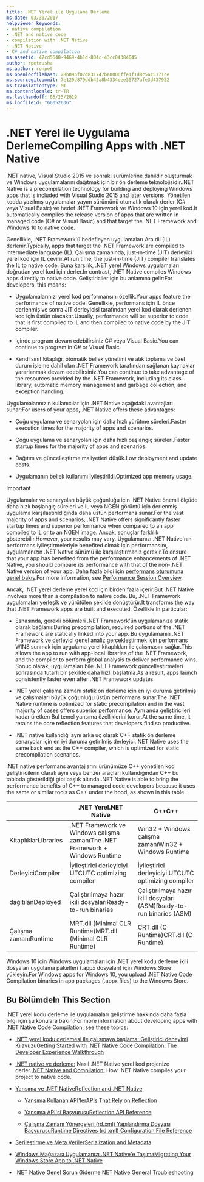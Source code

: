 ```yaml
---
title: .NET Yerel ile Uygulama Derleme
ms.date: 03/30/2017
helpviewer_keywords:
- native compilation
- .NET and native code
- compilation with .NET Native
- .NET Native
- C# and native compilation
ms.assetid: 47cd5648-9469-4b1d-804c-43cc04384045
author: rpetrusha
ms.author: ronpet
ms.openlocfilehash: 28b09bf07d831747be0006ffe1f1d8c5ac5171ce
ms.sourcegitcommit: 7e129d879ddb42a8b4334eee35727afe3d437952
ms.translationtype: MT
ms.contentlocale: tr-TR
ms.lasthandoff: 05/23/2019
ms.locfileid: "66052636"
---
```

# <a name="compiling-apps-with-net-native"></a><span data-ttu-id="c2351-102">.NET Yerel ile Uygulama Derleme</span><span class="sxs-lookup"><span data-stu-id="c2351-102">Compiling Apps with .NET Native</span></span>
<span data-ttu-id="c2351-103">.NET native, Visual Studio 2015 ve sonraki sürümlerine dahildir oluşturmak ve Windows uygulamalarını dağıtmak için bir ön derleme teknolojisidir.</span><span class="sxs-lookup"><span data-stu-id="c2351-103">.NET Native is a precompilation technology for building and deploying Windows apps that is included with Visual Studio 2015 and later versions.</span></span> <span data-ttu-id="c2351-104">Yönetilen kodda yazılmış uygulamalar yayım sürümünü otomatik olarak derler (C# veya Visual Basic) ve hedef .NET Framework ve Windows 10 için yerel kod.</span><span class="sxs-lookup"><span data-stu-id="c2351-104">It automatically compiles the release version of apps that are written in managed code (C# or Visual Basic) and that target the .NET Framework and Windows 10 to native code.</span></span>  
  
 <span data-ttu-id="c2351-105">Genellikle, .NET Framework'ü hedefleyen uygulamaları Ara dil (IL) derlenir.</span><span class="sxs-lookup"><span data-stu-id="c2351-105">Typically, apps that target the .NET Framework are compiled to intermediate language (IL).</span></span> <span data-ttu-id="c2351-106">Çalışma zamanında, just-ın-time (JIT) derleyici yerel kod için IL çevirir.</span><span class="sxs-lookup"><span data-stu-id="c2351-106">At run time, the just-in-time (JIT) compiler translates the IL to native code.</span></span> <span data-ttu-id="c2351-107">Buna karşılık, .NET yerel Windows uygulamaları doğrudan yerel kod için derler.</span><span class="sxs-lookup"><span data-stu-id="c2351-107">In contrast, .NET Native compiles Windows apps directly to native code.</span></span> <span data-ttu-id="c2351-108">Geliştiriciler için bu anlamına gelir:</span><span class="sxs-lookup"><span data-stu-id="c2351-108">For developers, this means:</span></span>  
  
- <span data-ttu-id="c2351-109">Uygulamalarınızı yerel kod performansını özellik.</span><span class="sxs-lookup"><span data-stu-id="c2351-109">Your apps feature the performance of native code.</span></span> <span data-ttu-id="c2351-110">Genellikle, performans için IL önce derlenmiş ve sonra JIT derleyicisi tarafından yerel kod olarak derlenen kod için üstün olacaktır.</span><span class="sxs-lookup"><span data-stu-id="c2351-110">Usually, performance will be superior to code that is first compiled to IL and then compiled to native code by the JIT compiler.</span></span> 
  
- <span data-ttu-id="c2351-111">İçinde program devam edebilirsiniz C# veya Visual Basic.</span><span class="sxs-lookup"><span data-stu-id="c2351-111">You can continue to program in C# or Visual Basic.</span></span>  
  
- <span data-ttu-id="c2351-112">Kendi sınıf kitaplığı, otomatik bellek yönetimi ve atık toplama ve özel durum işleme dahil olan .NET Framework tarafından sağlanan kaynaklar yararlanmak devam edebilirsiniz.</span><span class="sxs-lookup"><span data-stu-id="c2351-112">You can continue to take advantage of the resources provided by the .NET Framework, including its class library, automatic memory management and garbage collection, and exception handling.</span></span>  
  
 <span data-ttu-id="c2351-113">Uygulamalarınızın kullanıcılar için .NET Native aşağıdaki avantajları sunar:</span><span class="sxs-lookup"><span data-stu-id="c2351-113">For users of your apps, .NET Native offers these advantages:</span></span>  
  
- <span data-ttu-id="c2351-114">Çoğu uygulama ve senaryoları için daha hızlı yürütme süreleri.</span><span class="sxs-lookup"><span data-stu-id="c2351-114">Faster execution times for the majority of apps and scenarios.</span></span>
  
- <span data-ttu-id="c2351-115">Çoğu uygulama ve senaryoları için daha hızlı başlangıç süreleri.</span><span class="sxs-lookup"><span data-stu-id="c2351-115">Faster startup times for the majority of apps and scenarios.</span></span> 
  
- <span data-ttu-id="c2351-116">Dağıtım ve güncelleştirme maliyetleri düşük.</span><span class="sxs-lookup"><span data-stu-id="c2351-116">Low deployment and update costs.</span></span>  
  
- <span data-ttu-id="c2351-117">Uygulamanın bellek kullanımı İyileştirildi.</span><span class="sxs-lookup"><span data-stu-id="c2351-117">Optimized app memory usage.</span></span>  

> [!IMPORTANT]
> <span data-ttu-id="c2351-118">Uygulamalar ve senaryoları büyük çoğunluğu için .NET Native önemli ölçüde daha hızlı başlangıç süreleri ve IL veya NGEN görüntü için derlenmiş uygulama karşılaştırıldığında daha üstün performans sunar.</span><span class="sxs-lookup"><span data-stu-id="c2351-118">For the vast majority of apps and scenarios, .NET Native offers significantly faster startup times and superior performance when compared to an app compiled to IL or to an NGEN image.</span></span> <span data-ttu-id="c2351-119">Ancak, sonuçlar farklılık gösterebilir.</span><span class="sxs-lookup"><span data-stu-id="c2351-119">However, your results may vary.</span></span> <span data-ttu-id="c2351-120">Uygulamanızı .NET Native'nın performans iyileştirmeleriyle benefited olmak için performansını, uygulamanızın .NET Native sürümü ile karşılaştırmanız gerekir.</span><span class="sxs-lookup"><span data-stu-id="c2351-120">To ensure that your app has benefited from the performance enhancements of .NET Native, you should compare its performance with that of the non-.NET Native version of your app.</span></span> <span data-ttu-id="c2351-121">Daha fazla bilgi için [performans oturumuna genel bakış](https://docs.microsoft.com/visualstudio/profiling/performance-session-overview).</span><span class="sxs-lookup"><span data-stu-id="c2351-121">For more information, see [Performance Session Overview](https://docs.microsoft.com/visualstudio/profiling/performance-session-overview).</span></span>
 
<span data-ttu-id="c2351-122">Ancak, .NET yerel derleme yerel kod için birden fazla içerir.</span><span class="sxs-lookup"><span data-stu-id="c2351-122">But .NET Native involves more than a compilation to native code.</span></span> <span data-ttu-id="c2351-123">Bu, .NET Framework uygulamaları yerleşik ve yürütülen şekilde dönüştürür.</span><span class="sxs-lookup"><span data-stu-id="c2351-123">It transforms the way that .NET Framework apps are built and executed.</span></span> <span data-ttu-id="c2351-124">Özellikle:</span><span class="sxs-lookup"><span data-stu-id="c2351-124">In particular:</span></span>  
  
- <span data-ttu-id="c2351-125">Esnasında, gerekli bölümleri .NET Framework'ün uygulamanıza statik olarak bağlanır.</span><span class="sxs-lookup"><span data-stu-id="c2351-125">During precompilation, required portions of the .NET Framework are statically linked into your app.</span></span> <span data-ttu-id="c2351-126">Bu uygulamanın .NET Framework ve derleyici genel analiz gerçekleştirmek için performans WINS sunmak için uygulama yerel kitaplıkları ile çalışmasını sağlar.</span><span class="sxs-lookup"><span data-stu-id="c2351-126">This allows the app to run with app-local libraries of the .NET Framework, and the compiler to perform global analysis to deliver performance wins.</span></span> <span data-ttu-id="c2351-127">Sonuç olarak, uygulamaları bile .NET Framework güncelleştirmeleri sonrasında tutarlı bir şekilde daha hızlı başlatma.</span><span class="sxs-lookup"><span data-stu-id="c2351-127">As a result, apps launch consistently faster even after .NET Framework updates.</span></span>  
  
- <span data-ttu-id="c2351-128">.NET yerel çalışma zamanı statik ön derleme için en iyi duruma getirilmiş ve çalışmaları büyük çoğunluğu üstün performans sunar.</span><span class="sxs-lookup"><span data-stu-id="c2351-128">The .NET Native runtime is optimized for static precompilation and in the vast majority of cases offers superior performance.</span></span> <span data-ttu-id="c2351-129">Aynı anda geliştiricileri kadar üretken Bul temel yansıma özelliklerini korur.</span><span class="sxs-lookup"><span data-stu-id="c2351-129">At the same time, it retains the core reflection features that developers find so productive.</span></span>  
  
- <span data-ttu-id="c2351-130">.NET native kullandığı aynı arka uç olarak C++ statik ön derleme senaryolar için en iyi duruma getirilmiş derleyici.</span><span class="sxs-lookup"><span data-stu-id="c2351-130">.NET Native uses the same back end as the C++ compiler, which is optimized for static precompilation scenarios.</span></span>  
  
 <span data-ttu-id="c2351-131">.NET native performans avantajlarını ürünümüze C++ yönetilen kod geliştiricilerin olarak aynı veya benzer araçları kullandığından C++ bu tabloda gösterildiği gibi başlık altında.</span><span class="sxs-lookup"><span data-stu-id="c2351-131">.NET Native is able to bring the performance benefits of C++ to managed code developers because it uses the same or similar tools as C++ under the hood, as shown in this table.</span></span>  
  
||<span data-ttu-id="c2351-132">.NET Yerel</span><span class="sxs-lookup"><span data-stu-id="c2351-132">.NET Native</span></span>|<span data-ttu-id="c2351-133">C++</span><span class="sxs-lookup"><span data-stu-id="c2351-133">C++</span></span>|  
|-|----------------------------------------------------------------|-----------|  
|<span data-ttu-id="c2351-134">Kitaplıklar</span><span class="sxs-lookup"><span data-stu-id="c2351-134">Libraries</span></span>|<span data-ttu-id="c2351-135">.NET Framework ve Windows çalışma zamanı</span><span class="sxs-lookup"><span data-stu-id="c2351-135">The .NET Framework + Windows Runtime</span></span>|<span data-ttu-id="c2351-136">Win32 + Windows çalışma zamanı</span><span class="sxs-lookup"><span data-stu-id="c2351-136">Win32 + Windows Runtime</span></span>|  
|<span data-ttu-id="c2351-137">Derleyici</span><span class="sxs-lookup"><span data-stu-id="c2351-137">Compiler</span></span>|<span data-ttu-id="c2351-138">İyileştirici derleyiciyi UTC</span><span class="sxs-lookup"><span data-stu-id="c2351-138">UTC optimizing compiler</span></span>|<span data-ttu-id="c2351-139">İyileştirici derleyiciyi UTC</span><span class="sxs-lookup"><span data-stu-id="c2351-139">UTC optimizing compiler</span></span>|  
|<span data-ttu-id="c2351-140">dağıtılan</span><span class="sxs-lookup"><span data-stu-id="c2351-140">Deployed</span></span>|<span data-ttu-id="c2351-141">Çalıştırılmaya hazır ikili dosyaları</span><span class="sxs-lookup"><span data-stu-id="c2351-141">Ready-to-run binaries</span></span>|<span data-ttu-id="c2351-142">Çalıştırılmaya hazır ikili dosyaları (ASM)</span><span class="sxs-lookup"><span data-stu-id="c2351-142">Ready-to-run binaries (ASM)</span></span>|  
|<span data-ttu-id="c2351-143">Çalışma zamanı</span><span class="sxs-lookup"><span data-stu-id="c2351-143">Runtime</span></span>|<span data-ttu-id="c2351-144">MRT.dll (Minimal CLR Runtime)</span><span class="sxs-lookup"><span data-stu-id="c2351-144">MRT.dll (Minimal CLR Runtime)</span></span>|<span data-ttu-id="c2351-145">CRT.dll (C Runtime)</span><span class="sxs-lookup"><span data-stu-id="c2351-145">CRT.dll (C Runtime)</span></span>|  
  
 <span data-ttu-id="c2351-146">Windows 10 için Windows uygulamaları için .NET yerel kodu derleme ikili dosyaları uygulama paketleri (.appx dosyaları) için Windows Store yükleyin.</span><span class="sxs-lookup"><span data-stu-id="c2351-146">For Windows apps for Windows 10, you upload .NET Native Code Compilation binaries in app packages (.appx files) to the Windows Store.</span></span>  
  
## <a name="in-this-section"></a><span data-ttu-id="c2351-147">Bu Bölümde</span><span class="sxs-lookup"><span data-stu-id="c2351-147">In This Section</span></span>  
 <span data-ttu-id="c2351-148">.NET yerel kodu derleme ile uygulamaları geliştirme hakkında daha fazla bilgi için şu konulara bakın:</span><span class="sxs-lookup"><span data-stu-id="c2351-148">For more information about developing apps with .NET Native Code Compilation, see these topics:</span></span>  
  
- [<span data-ttu-id="c2351-149">.NET yerel kodu derlemesi ile çalışmaya başlama: Geliştirici deneyimi Kılavuzu</span><span class="sxs-lookup"><span data-stu-id="c2351-149">Getting Started with .NET Native Code Compilation: The Developer Experience Walkthrough</span></span>](../../../docs/framework/net-native/getting-started-with-net-native.md)  
  
- <span data-ttu-id="c2351-150">[.NET native ve derleme:](../../../docs/framework/net-native/net-native-and-compilation.md) Nasıl .NET Native yerel kod projenize derler.</span><span class="sxs-lookup"><span data-stu-id="c2351-150">[.NET Native and Compilation:](../../../docs/framework/net-native/net-native-and-compilation.md) How .NET Native compiles your project to native code.</span></span>  
  
- [<span data-ttu-id="c2351-151">Yansıma ve .NET Native</span><span class="sxs-lookup"><span data-stu-id="c2351-151">Reflection and .NET Native</span></span>](../../../docs/framework/net-native/reflection-and-net-native.md)  
  
    - [<span data-ttu-id="c2351-152">Yansıma Kullanan API'ler</span><span class="sxs-lookup"><span data-stu-id="c2351-152">APIs That Rely on Reflection</span></span>](../../../docs/framework/net-native/apis-that-rely-on-reflection.md)  
  
    - [<span data-ttu-id="c2351-153">Yansıma API'si Başvurusu</span><span class="sxs-lookup"><span data-stu-id="c2351-153">Reflection API Reference</span></span>](../../../docs/framework/net-native/net-native-reflection-api-reference.md)  
  
    - [<span data-ttu-id="c2351-154">Çalışma Zamanı Yönergeleri (rd.xml) Yapılandırma Dosyası Başvurusu</span><span class="sxs-lookup"><span data-stu-id="c2351-154">Runtime Directives (rd.xml) Configuration File Reference</span></span>](../../../docs/framework/net-native/runtime-directives-rd-xml-configuration-file-reference.md)  
  
- [<span data-ttu-id="c2351-155">Serileştirme ve Meta Veriler</span><span class="sxs-lookup"><span data-stu-id="c2351-155">Serialization and Metadata</span></span>](../../../docs/framework/net-native/serialization-and-metadata.md)  
  
- [<span data-ttu-id="c2351-156">Windows Mağazası Uygulamanızı .NET Native'e Taşıma</span><span class="sxs-lookup"><span data-stu-id="c2351-156">Migrating Your Windows Store App to .NET Native</span></span>](../../../docs/framework/net-native/migrating-your-windows-store-app-to-net-native.md)  
  
- [<span data-ttu-id="c2351-157">.NET Native Genel Sorun Giderme</span><span class="sxs-lookup"><span data-stu-id="c2351-157">.NET Native General Troubleshooting</span></span>](../../../docs/framework/net-native/net-native-general-troubleshooting.md)
